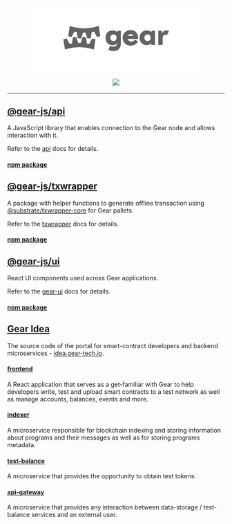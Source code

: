 <p align="center">
  <a href="https://gear-tech.io">
    <img src="https://github.com/gear-tech/gear/blob/master/images/logo-grey.png" width="400" alt="GEAR">
  </a>
</p>
<p align=center>
    <a href="https://github.com/gear-tech/gear-js/blob/master/LICENSE"><img src="https://img.shields.io/badge/License-GPL%203.0-success"></a>
</p>
<hr>

## [@gear-js/api](https://github.com/gear-tech/gear-js/tree/main/api)

A JavaScript library that enables connection to the Gear node and allows interaction with it.

Refer to the [api](https://github.com/gear-tech/gear-js/blob/main/api/README.md) docs for details.

#### [npm package](https://www.npmjs.com/package/@gear-js/api)

## [@gear-js/txwrapper](https://github.com/gear-tech/gear-js/tree/main/tools/txwrapper)

A package with helper functions to generate offline transaction using [@substrate/txwrapper-core](https://github.com/paritytech/txwrapper-core) for Gear pallets

Refer to the [txwrapper](https://github.com/gear-tech/gear-js/blob/main/tools/txwrapper/README.md) docs for details.

#### [npm package](https://www.npmjs.com/package/@gear-js/txwrapper)

## [@gear-js/ui](https://github.com/gear-tech/gear-js/tree/main/utils/gear-ui)

React UI components used across Gear applications.

Refer to the [gear-ui](https://github.com/gear-tech/gear-js/blob/main/utils/gear-ui/README.md) docs for details.

#### [npm package](https://www.npmjs.com/package/@gear-js/ui)

## [Gear Idea](https://github.com/gear-tech/gear-js/tree/main/idea)

The source code of the portal for smart-contract developers and backend microservices - [idea.gear-tech.io](https://idea.gear-tech.io/).

#### [frontend](https://github.com/gear-tech/gear-js/tree/main/idea/frontend)

A React application that serves as a get-familiar with Gear to help developers write, test and upload smart contracts to a test network as well as manage accounts, balances, events and more.

#### [indexer](https://github.com/gear-tech/gear-js/tree/main/idea/indexer)

A microservice responsible for blockchain indexing and storing information about programs and their messages as well as for storing programs metadata.

#### [test-balance](https://github.com/gear-tech/gear-js/tree/main/idea/test-balance)

A microservice that provides the opportunity to obtain test tokens.

#### [api-gateway](https://github.com/gear-tech/gear-js/tree/main/idea/api-gateway)

A microservice that provides any interaction between data-storage / test-balance services and an external user.
